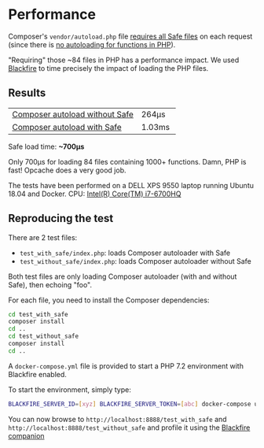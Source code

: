 Performance
===========

Composer's `vendor/autoload.php` file [requires all Safe files](https://github.com/thecodingmachine/safe/blob/05925e1d2abe0c0fee2095c1d569a1302a1a209e/composer.json#L13-L97)
on each request (since there is [no autoloading for functions in PHP](https://wiki.php.net/rfc/function_autoloading)).

"Requiring" those ~84 files in PHP has a performance impact. We used [Blackfire](http://blackfire.io/) to time precisely the impact of loading the PHP files.

Results
-------

| ||
|-----------------------------------------------------------------------------------------------------------|-------|
|[Composer autoload without Safe](https://blackfire.io/profiles/cb9122ac-69a7-4e90-9ea7-bf7561058815/graph) | 264µs |
|[Composer autoload with Safe](https://blackfire.io/profiles/35eb02eb-60f8-480a-bad0-0cfc43179c18/graph) | 1.03ms |

Safe load time: **~700µs**

Only 700µs for loading 84 files containing 1000+ functions. Damn, PHP is fast! Opcache does a very good job.

The tests have been performed on a DELL XPS 9550 laptop running Ubuntu 18.04 and Docker. CPU: [Intel(R) Core(TM) i7-6700HQ](https://ark.intel.com/products/88967/Intel-Core-i7-6700HQ-Processor-6M-Cache-up-to-3-50-GHz-)

Reproducing the test
--------------------

There are 2 test files:

- `test_with_safe/index.php`: loads Composer autoloader with Safe
- `test_without_safe/index.php`: loads Composer autoloader without Safe

Both test files are only loading Composer autoloader (with and without Safe), then echoing "foo".

For each file, you need to install the Composer dependencies:

```bash
cd test_with_safe
composer install
cd ..
cd test_without_safe
composer install
cd ..
```

A `docker-compose.yml` file is provided to start a PHP 7.2 environment with Blackfire enabled.

To start the environment, simply type:

```bash
BLACKFIRE_SERVER_ID=[xyz] BLACKFIRE_SERVER_TOKEN=[abc] docker-compose up
```

You can now browse to `http://localhost:8888/test_with_safe` and `http://localhost:8888/test_without_safe` and profile it using the [Blackfire companion](https://blackfire.io/docs/integrations/firefox)

